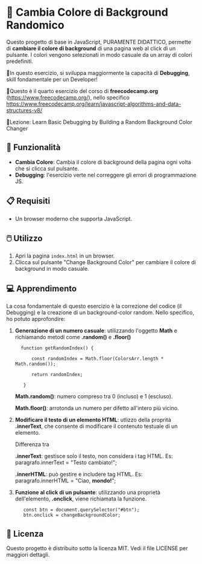 # 🌈 Cambia Colore di Background Randomico

Questo progetto di base in JavaScript, PURAMENTE DIDATTICO, permette di **cambiare il colore di background** di una pagina web al click di un pulsante. I colori vengono selezionati in modo casuale da un array di colori predefiniti.

🌈In questo esercizio, si sviluppa maggiormente la capacità di **Debugging**, skill fondamentale per un Developer!

🌈Questo è il quarto esercizio del corso di **freecodecamp.org** (https://www.freecodecamp.org/), nello specifico https://www.freecodecamp.org/learn/javascript-algorithms-and-data-structures-v8/

🌈Lezione: Learn Basic Debugging by Building a Random Background Color Changer

## 🚀 Funzionalità

- **Cambia Colore**: Cambia il colore di background della pagina ogni volta che si clicca sul pulsante.
- **Debugging**: l'esercizio verte nel correggere gli errori di programmazione JS.

## 📋 Requisiti

- Un browser moderno che supporta JavaScript.

## 🖱️ Utilizzo

1. Apri la pagina `index.html` in un browser.
2. Clicca sul pulsante "Change Background Color" per cambiare il colore di background in modo casuale.

## 💻 Apprendimento

La cosa fondamentale di questo esercizio è la correzione del codice (il Debugging) e la creazione di un background-color random. Nello specifico, ho potuto approfondire:

1. **Generazione di un numero casuale**: utilizzando l'oggetto **Math** e richiamando metodi come **.random()** e **.floor()**

         function getRandomIndex() {

             const randomIndex = Math.floor(ColorsArr.length * Math.random());

             return randomIndex;

          }

    **Math.random()**: numero compreso tra 0 (incluso) e 1 (escluso). 

    **Math.floor()**: arrotonda un numero per difetto all'intero più vicino.

3. **Modificare il testo di un elemento HTML**: utlizzo della proprità **.innerText**, che consente di modificare il contenuto testuale di un elemento.
   
     Differenza tra
   
     **.innerText**: gestisce solo il testo, non considera i tag HTML. Es: paragrafo.innerText = "Testo cambiato!";
   
     **.innerHTML**: può gestire e includere tag HTML. Es: paragrafo.innerHTML = "Ciao, <strong>mondo!</strong>";

6. **Funzione al click di un pulsante**: utilizzando una proprietà dell'elemento, **.onclick**, viene richiamata la funzione.
   
          const btn = document.querySelector("#btn");
          btn.onclick = changeBackgroundColor;

## 📜 Licenza
Questo progetto è distribuito sotto la licenza MIT. Vedi il file LICENSE per maggiori dettagli.
